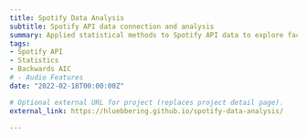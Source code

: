 ```yaml
---
title: Spotify Data Analysis
subtitle: Spotify API data connection and analysis
summary: Applied statistical methods to Spotify API data to explore factors influencing a song's popularity. 
tags:
- Spotify API
- Statistics
- Backwards AIC
# - Audio Features
date: "2022-02-18T00:00:00Z"

# Optional external URL for project (replaces project detail page).
external_link: https://hluebbering.github.io/spotify-data-analysis/

---
```


